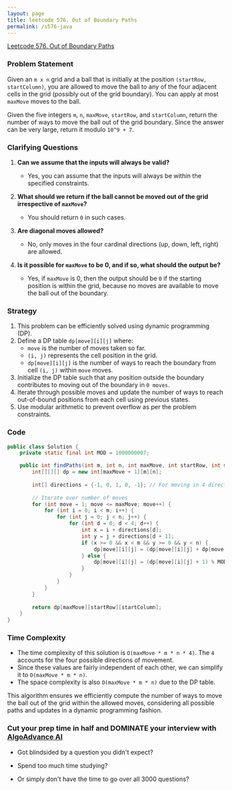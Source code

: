 ```yaml
---
layout: page
title: leetcode 576. Out of Boundary Paths
permalink: /s576-java
---
```

[Leetcode 576. Out of Boundary Paths](https://algoadvance.github.io/algoadvance/l576)
### Problem Statement

Given an `m x n` grid and a ball that is initially at the position `(startRow, startColumn)`, you are allowed to move the ball to any of the four adjacent cells in the grid (possibly out of the grid boundary). You can apply at most `maxMove` moves to the ball.

Given the five integers `m`, `n`, `maxMove`, `startRow`, and `startColumn`, return the number of ways to move the ball out of the grid boundary. Since the answer can be very large, return it modulo `10^9 + 7`.

### Clarifying Questions

1. **Can we assume that the inputs will always be valid?**
   - Yes, you can assume that the inputs will always be within the specified constraints.

2. **What should we return if the ball cannot be moved out of the grid irrespective of `maxMove`?**
   - You should return `0` in such cases.

3. **Are diagonal moves allowed?**
   - No, only moves in the four cardinal directions (up, down, left, right) are allowed.

4. **Is it possible for `maxMove` to be 0, and if so, what should the output be?**
   - Yes, if `maxMove` is 0, then the output should be `0` if the starting position is within the grid, because no moves are available to move the ball out of the boundary.

### Strategy

1. This problem can be efficiently solved using dynamic programming (DP).
2. Define a DP table `dp[move][i][j]` where:
   - `move` is the number of moves taken so far.
   - `(i, j)` represents the cell position in the grid.
   - `dp[move][i][j]` is the number of ways to reach the boundary from cell `(i, j)` within `move` moves.
3. Initialize the DP table such that any position outside the boundary contributes to moving out of the boundary in `0 moves`.
4. Iterate through possible moves and update the number of ways to reach out-of-bound positions from each cell using previous states.
5. Use modular arithmetic to prevent overflow as per the problem constraints.

### Code

```java
public class Solution {
    private static final int MOD = 1000000007;

    public int findPaths(int m, int n, int maxMove, int startRow, int startColumn) {
        int[][][] dp = new int[maxMove + 1][m][n];
    
        int[] directions = {-1, 0, 1, 0, -1}; // For moving in 4 directions
    
        // Iterate over number of moves
        for (int move = 1; move <= maxMove; move++) {
            for (int i = 0; i < m; i++) {
                for (int j = 0; j < n; j++) {
                    for (int d = 0; d < 4; d++) {
                        int x = i + directions[d];
                        int y = j + directions[d + 1];
                        if (x >= 0 && x < m && y >= 0 && y < n) {
                            dp[move][i][j] = (dp[move][i][j] + dp[move - 1][x][y]) % MOD;
                        } else {
                            dp[move][i][j] = (dp[move][i][j] + 1) % MOD;
                        }
                    }
                }
            }
        }
    
        return dp[maxMove][startRow][startColumn];
    }
}
```

### Time Complexity

- The time complexity of this solution is `O(maxMove * m * n * 4)`. The `4` accounts for the four possible directions of movement.
- Since these values are fairly independent of each other, we can simplify it to `O(maxMove * m * n)`.
- The space complexity is also `O(maxMove * m * n)` due to the DP table.

This algorithm ensures we efficiently compute the number of ways to move the ball out of the grid within the allowed moves, considering all possible paths and updates in a dynamic programming fashion.


### Cut your prep time in half and DOMINATE your interview with [AlgoAdvance AI](https://algoAdvance.com)

- Got blindsided by a question you didn't expect?

- Spend too much time studying?

- Or simply don't have the time to go over all 3000 questions?

